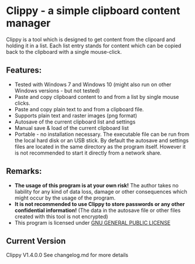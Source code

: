 # Clippy - a simple clipboard content manager

Clippy is a tool which is designed to get content from the clipoard and holding it in a list. Each list entry stands for content which can be copied back to the clipboard with a single mouse-click.

## Features:

* Tested with Windows 7 and Windows 10 (might also run on other Windows versions - but not tested)
* Paste and copy clipboard content to and from a list by single mouse clicks.
* Paste and copy plain text to and from a clipboard file.
* Supports plain text and raster images (png format)
* Autosave of the current clipboard list and settings
* Manual save & load of the current clipboard list
* Portable - no installation necessary. The executable file can be run from the local hard disk or an USB stick. By default the autosave and settings files are located in the same directory as the program itself. However it is not recommended to start it directly from a network share.

## Remarks:

* **The usage of this program is at your own risk!** The author takes no liability for any kind of data loss, damage or other consequences which might occur by the usage of the program.
* **It is not recommended to use Clippy to store passwords or any other confidential information!** (The data in the autosave file or other files created with this tool is not encrypted)
* This program is licensed under [GNU GENERAL PUBLIC LICENSE](http://www.gnu.org/licenses)

## Current Version
Clippy V1.4.0.0
See changelog.md for more details